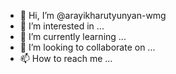 - 👋 Hi, I’m @arayikharutyunyan-wmg
- 👀 I’m interested in ...
- 🌱 I’m currently learning ...
- 💞️ I’m looking to collaborate on ...
- 📫 How to reach me ...

<!---
arayikharutyunyan-wmg/arayikharutyunyan-wmg is a ✨ special ✨ repository because its `README.md` (this file) appears on your GitHub profile.
You can click the Preview link to take a look at your changes.
--->
